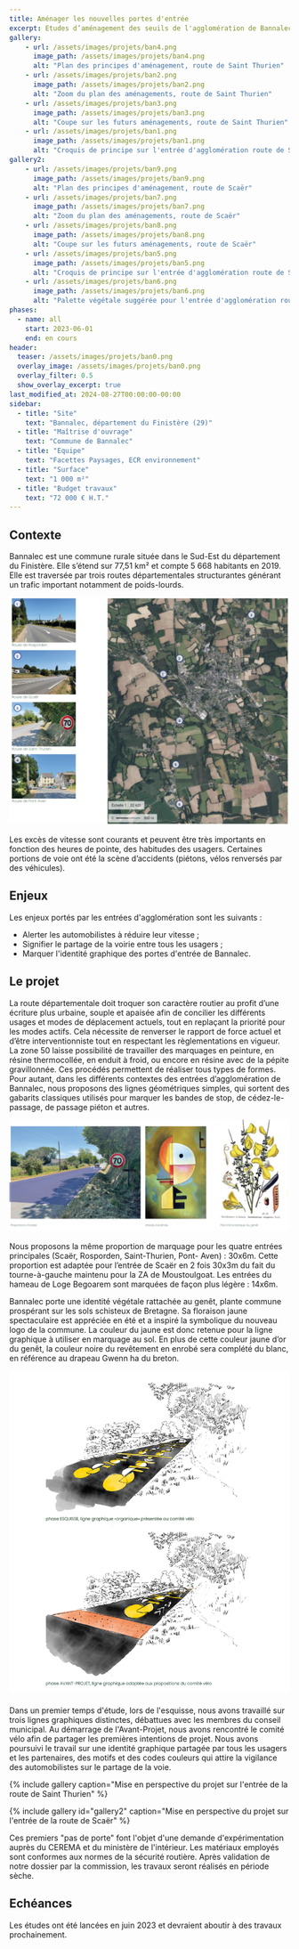 ```yaml
---
title: Aménager les nouvelles portes d'entrée
excerpt: Etudes d’aménagement des seuils de l'agglomération de Bannalec
gallery:
    - url: /assets/images/projets/ban4.png
      image_path: /assets/images/projets/ban4.png
      alt: "Plan des principes d'aménagement, route de Saint Thurien"
    - url: /assets/images/projets/ban2.png
      image_path: /assets/images/projets/ban2.png
      alt: "Zoom du plan des aménagements, route de Saint Thurien"
    - url: /assets/images/projets/ban3.png
      image_path: /assets/images/projets/ban3.png
      alt: "Coupe sur les futurs aménagements, route de Saint Thurien"
    - url: /assets/images/projets/ban1.png
      image_path: /assets/images/projets/ban1.png
      alt: "Croquis de principe sur l'entrée d'agglomération route de Saint Thurien"
gallery2:
    - url: /assets/images/projets/ban9.png
      image_path: /assets/images/projets/ban9.png
      alt: "Plan des principes d'aménagement, route de Scaër"
    - url: /assets/images/projets/ban7.png
      image_path: /assets/images/projets/ban7.png
      alt: "Zoom du plan des aménagements, route de Scaër"
    - url: /assets/images/projets/ban8.png
      image_path: /assets/images/projets/ban8.png
      alt: "Coupe sur les futurs aménagements, route de Scaër"
    - url: /assets/images/projets/ban5.png
      image_path: /assets/images/projets/ban5.png
      alt: "Croquis de principe sur l'entrée d'agglomération route de Scaër"
    - url: /assets/images/projets/ban6.png
      image_path: /assets/images/projets/ban6.png
      alt: "Palette végétale suggérée pour l'entrée d'agglomération route de Scaër"
phases:
  - name: all
    start: 2023-06-01
    end: en cours
header:
  teaser: /assets/images/projets/ban0.png
  overlay_image: /assets/images/projets/ban0.png
  overlay_filter: 0.5
  show_overlay_excerpt: true
last_modified_at: 2024-08-27T00:00:00-00:00
sidebar:
  - title: "Site"
    text: "Bannalec, département du Finistère (29)"
  - title: "Maîtrise d'ouvrage"
    text: "Commune de Bannalec"
  - title: "Equipe"
    text: "Facettes Paysages, ECR environnement"
  - title: "Surface"
    text: "1 000 m²"
  - title: "Budget travaux"
    text: "72 000 € H.T."
---
```

## Contexte

Bannalec est une commune rurale située dans le Sud-Est du département du Finistère. Elle s’étend sur 77,51 km² et compte 5 668 habitants en 2019.
Elle est traversée par trois routes départementales structurantes générant un trafic important notamment de poids-lourds.

![vue aérienne de l'agglomération de Bannalec](/assets/images/projets/ban13.png)

Les excès de vitesse sont courants et peuvent être très importants en fonction des heures de pointe, des habitudes des usagers. Certaines portions de voie ont été la scène d’accidents (piétons, vélos renversés par des véhicules).

## Enjeux

Les enjeux portés par les entrées d'agglomération sont les suivants : 
* Alerter les automobilistes à réduire leur vitesse ;
* Signifier le partage de la voirie entre tous les usagers ;
* Marquer l'identité graphique des portes d'entrée de Bannalec.

## Le projet

La route départementale doit troquer son caractère routier au profit d’une écriture plus urbaine, souple et apaisée afin de concilier les différents usages et modes de déplacement actuels, tout en replaçant la priorité pour les modes actifs. Cela nécessite de renverser le rapport de force actuel et d’être interventionniste tout en respectant les règlementations en vigueur.
La zone 50 laisse possibilité de travailler des marquages en peinture, en résine thermocollée, en enduit à froid, ou encore en résine avec de la
pépite gravillonnée. Ces procédés permettent de réaliser tous types de formes. Pour autant, dans les différents contextes des entrées d’agglomération de Bannalec, nous proposons des lignes géométriques simples, qui sortent des gabarits classiques utilisés pour marquer les bandes de stop, de cédez-le-passage, de passage piéton et autres.

![images de référence pour les futurs marquages](/assets/images/projets/ban12.png)

Nous proposons la même proportion de marquage pour les quatre entrées principales (Scaër, Rosporden, Saint-Thurien, Pont- Aven) : 30x6m. Cette proportion est adaptée pour l’entrée de Scaër en 2 fois 30x3m du fait du tourne-à-gauche maintenu pour la ZA de Moustoulgoat.
Les entrées du hameau de Loge Begoarem sont marquées de façon plus légère : 14x6m.

Bannalec porte une identité végétale rattachée au genêt, plante commune prospérant sur les sols schisteux de Bretagne. 
Sa floraison jaune spectaculaire est appréciée en été et a inspiré la symbolique du nouveau logo de la commune. La couleur du jaune est donc retenue pour la ligne graphique à utiliser en marquage au sol.
En plus de cette couleur jaune d’or du genêt, la couleur noire du revêtement en enrobé sera complété du blanc, en référence au drapeau Gwenn ha du breton.

![évolution de la ligne graphique au cours de l'étude](/assets/images/projets/ban11.png)

Dans un premier temps d'étude, lors de l'esquisse, nous avons travaillé sur trois lignes graphiques distinctes, débattues avec les membres du conseil municipal.
Au démarrage de l'Avant-Projet, nous avons rencontré le comité vélo afin de partager les premières intentions de projet.
Nous avons poursuivi le travail sur une identité graphique partagée par tous les usagers et les partenaires, des motifs et des codes couleurs qui attire la vigilance des automobilistes sur le partage de la voie.

{% include gallery caption="Mise en perspective du projet sur l'entrée de la route de Saint Thurien" %}

{% include gallery id="gallery2" caption="Mise en perspective du projet sur l'entrée de la route de Scaër" %}

Ces premiers "pas de porte" font l'objet d'une demande d'expérimentation auprès du CEREMA et du ministère de l'intérieur. 
Les matériaux employés sont conformes aux normes de la sécurité routière. Après validation de notre dossier par la commission, les travaux seront réalisés en période sèche.

## Echéances

Les études ont été lancées en juin 2023 et devraient aboutir à des travaux prochainement.


